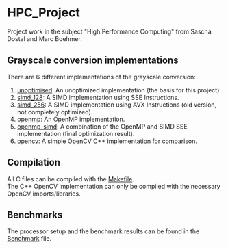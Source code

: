 # HPC_Project

Project work in the subject "High Performance Computing" from Sascha Dostal and Marc Boehmer.

## Grayscale conversion implementations

There are 6 different implementations of the grayscale conversion:

1. [unoptimised](./unoptimized.c): An unoptimized implementation (the basis for this project).  
2. [simd_128](./simd_128.c): A SIMD implementation using SSE Instructions.  
3. [simd_256](./simd_256.c): A SIMD implementation using AVX Instructions (old version, not completely optimized).  
4. [openmp](./openmp.c): An OpenMP implementation.  
5. [openmp_simd](./openmp_simd.c): A combination of the OpenMP and SIMD SSE implementation (final optimization result).  
6. [opencv](./opencv.cpp): A simple OpenCV C++ implementation for comparison.

## Compilation

All C files can be compiled with the [Makefile](./Makefile).  
The C++ OpenCV implementation can only be compiled with the necessary OpenCV imports/libraries.  

## Benchmarks

The processor setup and the benchmark results can be found in the [Benchmark](./Benchmarks.md) file.  
